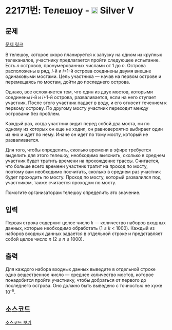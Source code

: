 # 22171번: Телешоу - <img src="https://static.solved.ac/tier_small/6.svg" style="height:20px" /> Silver V

<!-- performance -->

<!-- 문제 제출 후 깃허브에 푸시를 했을 때 제출한 코드의 성능이 입력될 공간입니다.-->

<!-- end -->

## 문제

[문제 링크](https://boj.kr/22171)


<p>В телешоу, которое скоро планируется к запуску на одном из крупных телеканалов, участнику предлагается пройти следующее испытание. Есть&nbsp;<i>n</i>&nbsp;островов, пронумерованных числами от 1 до&nbsp;<i>n</i>. Острова расположены в ряд,&nbsp;<i>i</i>-й и&nbsp;<i>i</i>+1-й острова соединены двумя внешне одинаковыми мостами. Цель участника — начав на первом острове и перемещаясь по мостам, дойти до последнего острова.</p>

<p>Однако, все осложняется тем, что один из двух мостов, которыми соединены&nbsp;<i>i</i>-й и&nbsp;<i>i</i>+1-й острова, разваливается, если на него ступает участник. После этого участник падает в воду, и его относит течением к первому острову. По другому мосту участник переходит между островами без проблем.</p>

<p>Каждый раз, когда участник видит перед собой два моста, ни по одному из которых он еще не ходил, он равновероятно выбирает один из них и идет по нему. Иначе он идет по тому мосту, который не разваливается.</p>

<p>Для того, чтобы определить, сколько времени в эфире требуется выделить для этого телешоу, необходимо выяснить, сколько в среднем участник будет тратить времени на прохождение трассы. Считается, что больше всего времени участник тратит на проход по мосту, поэтому вам необходимо посчитать, сколько в среднем раз участник будет проходить по мосту. Проход по мосту, который развалился под участником, также считается проходом по мосту.</p>

<p>Помогите организаторам телешоу определить это значение.</p>



## 입력


<p>Первая строка содержит целое число&nbsp;<i>k</i>&nbsp;— количество наборов входных данных, которые необходимо обработать (1&nbsp;≤&nbsp;<i>k</i>&nbsp;&lt; 1000). Каждый из наборов входных данных задается в отдельной строке и представляет собой целое число&nbsp;<i>n</i>&nbsp;(2&nbsp;≤&nbsp;<i>n</i>&nbsp;≤&nbsp;1000).</p>



## 출력


<p>Для каждого набора входных данных выведите в отдельной строке одно вещественное число — среднее количество мостов, которое понадобится пройти участнику, чтобы добраться от первого до последнего острова. Оно должно быть выведено с точностью не хуже 10<sup>-6</sup>.</p>



## 소스코드

[소스코드 보기](Телешоу.cpp)